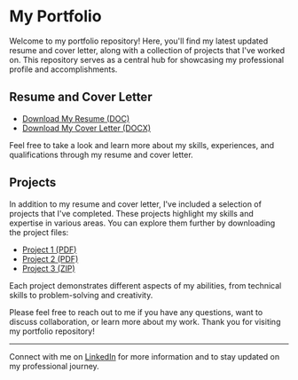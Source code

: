 # My Portfolio

Welcome to my portfolio repository! Here, you'll find my latest updated resume and cover letter, along with a collection of projects that I've worked on. This repository serves as a central hub for showcasing my professional profile and accomplishments.

## Resume and Cover Letter

- [Download My Resume (DOC)](link_to_DavidTyler_Res.doc)
- [Download My Cover Letter (DOCX)](link_to_DTCovLtr.docx)

Feel free to take a look and learn more about my skills, experiences, and qualifications through my resume and cover letter.

## Projects

In addition to my resume and cover letter, I've included a selection of projects that I've completed. These projects highlight my skills and expertise in various areas. You can explore them further by downloading the project files:

- [Project 1 (PDF)](link_to_P1-get-ready-to-market-proj.pdf)
- [Project 2 (PDF)](link_to_Draw-insights_Marketing-Data-Proj.pdf)
- [Project 3 (ZIP)](link_[to_PYUR_OrganicandPaidSocialMediaStrategy.zip](https://github.com/davidtylersr/portfolio/blob/main/PYUR_Organic%20and%20Paid%20Social%20Media%20Strategy.zip))

Each project demonstrates different aspects of my abilities, from technical skills to problem-solving and creativity.

Please feel free to reach out to me if you have any questions, want to discuss collaboration, or learn more about my work. Thank you for visiting my portfolio repository!

---

Connect with me on [LinkedIn](https://www.linkedin.com/in/david-tyler-mktr) for more information and to stay updated on my professional journey.
